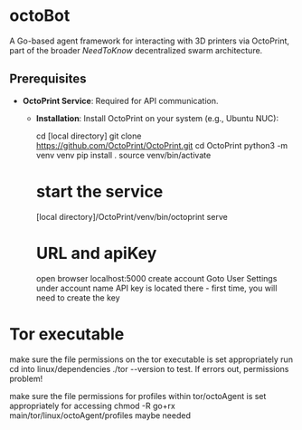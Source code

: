 # octoBot

A Go-based agent framework for interacting with 3D printers via OctoPrint, part of the broader *NeedToKnow* decentralized swarm architecture.

## Prerequisites

- **OctoPrint Service**: Required for API communication.
  - **Installation**: Install OctoPrint on your system (e.g., Ubuntu NUC):

    cd [local directory]
    git clone https://github.com/OctoPrint/OctoPrint.git
    cd OctoPrint
    python3 -m venv venv
    pip install .
    source venv/bin/activate

    # start the service
    [local directory]/OctoPrint/venv/bin/octoprint serve

    # URL and apiKey
    open browser
    localhost:5000
    create account
    Goto User Settings under account name
    API key is located there - first time, you will need to create the key

# Tor executable
  make sure the file permissions on the tor executable is set appropriately run
  cd into linux/dependencies
  ./tor --version to test. If errors out, permissions problem!

  make sure the file permissions for profiles within tor/octoAgent is set appropriately for accessing
  chmod -R go+rx main/tor/linux/octoAgent/profiles maybe needed
